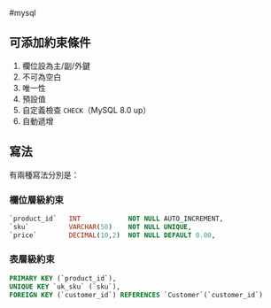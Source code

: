 #mysql 

## 可添加約束條件

1. 欄位設為主/副/外鍵
2. 不可為空白
3. 唯一性
4. 預設值
5. 自定義檢查 `CHECK`（MySQL 8.0 up）
6. 自動遞增



## 寫法

有兩種寫法分別是：

### 欄位層級約束

```sql
`product_id`   INT            NOT NULL AUTO_INCREMENT,
`sku`          VARCHAR(50)    NOT NULL UNIQUE,
`price`        DECIMAL(10,2)  NOT NULL DEFAULT 0.00,
```

### 表層級約束

```sql
PRIMARY KEY (`product_id`),
UNIQUE KEY `uk_sku` (`sku`),
FOREIGN KEY (`customer_id`) REFERENCES `Customer`(`customer_id`)
```

